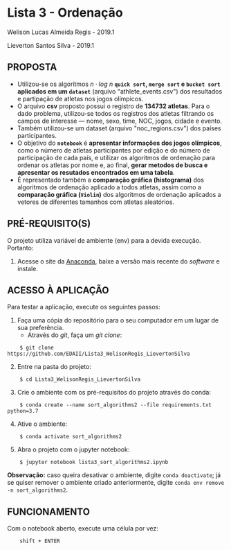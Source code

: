 Lista 3 - Ordenação
=========================
Welison Lucas Almeida Regis - 2019.1

Lieverton Santos Silva - 2019.1

## PROPOSTA

- Utilizou-se os algoritmos $n \cdot log ~n$ **`quick sort`, `merge sort` e `bucket sort` aplicados em um `dataset`** (arquivo "athlete_events.csv") dos resultados e partipação de atletas nos jogos olímpicos.
- O arquivo **csv** proposto possui o registro de **134732 atletas**. Para o dado problema, utilizou-se todos os registros dos atletas filtrando os campos de interesse — nome, sexo, time, NOC, jogos, cidade e evento.
- Também utilizou-se um dataset (arquivo "noc_regions.csv") dos países participantes.
- O objetivo do **`notebook`** é **apresentar informações dos jogos olímpicos**, como o número de atletas participantes por edição e do número de participação de cada país, e utilizar os algoritmos de ordenação para ordenar os atletas por nome e, ao final, **gerar metodos de busca e apresentar os resutados encontrados em uma tabela**.
- É representado também a **comparação gráfica (histograma)** dos algoritmos de ordenação aplicado a todos atletas, assim como a **comparação gráfica (`Violin`)** dos algoritmos de ordenação aplicados a vetores de diferentes tamanhos com atletas aleatórios.

## PRÉ-REQUISITO(S)
O projeto utiliza variável de ambiente (env) para a devida execução. Portanto:

1. Acesse o site da [Anaconda](https://www.anaconda.com/distribution/), baixe a versão mais recente do _software_ e instale.


## ACESSO À APLICAÇÃO
Para testar a aplicação, execute os seguintes passos:
1. Faça uma cópia do repositório para o seu computador em um lugar de sua preferência.
	* Através do _git_, faça um _git clone_:

```
    $ git clone https://github.com/EDAII/Lista3_WelisonRegis_LievertonSilva
```

2. Entre na pasta do projeto:
```
    $ cd Lista3_WelisonRegis_LievertonSilva
```

3. Crie o ambiente com os pré-requisitos do projeto através do conda:
```
    $ conda create --name sort_algorithms2 --file requirements.txt python=3.7
```

4. Ative o ambiente:
```
    $ conda activate sort_algorithms2
```

5. Abra o projeto com o jupyter notebook:
```
    $ jupyter notebook lista3_sort_algorithms2.ipynb
```

**Observação:** caso queira desativar o ambiente, digite `conda deactivate`; já se quiser remover o ambiente criado anteriormente, digite `conda env remove -n sort_algorithms2`.

## FUNCIONAMENTO
Com o notebook aberto, execute uma célula por vez:

```
    shift + ENTER
``` 

